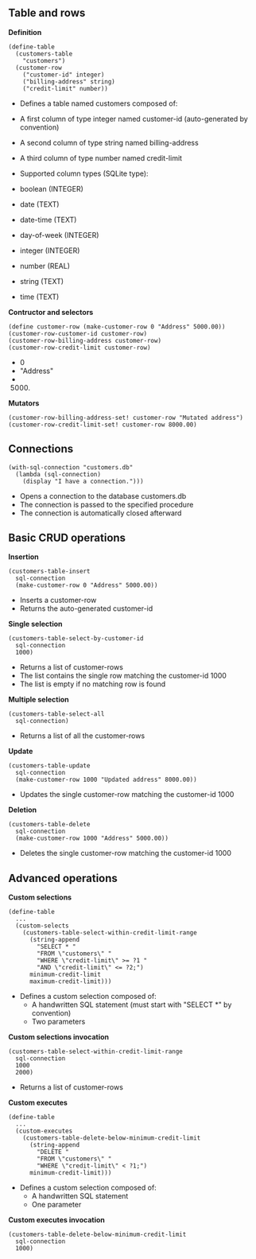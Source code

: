 
Table and rows
--------------

__Definition__

    (define-table
      (customers-table
        "customers")
      (customer-row
        ("customer-id" integer)
        ("billing-address" string)
        ("credit-limit" number))

- Defines a table named customers composed of:
 - A first column of type integer named customer-id (auto-generated by convention)
 - A second column of type string named billing-address
 - A third column of type number named credit-limit

- Supported column types (SQLite type):
 - boolean (INTEGER)
 - date (TEXT)
 - date-time (TEXT)
 - day-of-week (INTEGER)
 - integer (INTEGER)
 - number (REAL)
 - string (TEXT)
 - time (TEXT)

__Contructor and selectors__

    (define customer-row (make-customer-row 0 "Address" 5000.00))
    (customer-row-customer-id customer-row)
    (customer-row-billing-address customer-row)
    (customer-row-credit-limit customer-row)

- 0
- "Address"
- 5000.

__Mutators__

    (customer-row-billing-address-set! customer-row "Mutated address")
    (customer-row-credit-limit-set! customer-row 8000.00)

Connections
-----------

    (with-sql-connection "customers.db"
      (lambda (sql-connection)
        (display "I have a connection.")))

- Opens a connection to the database customers.db
- The connection is passed to the specified procedure
- The connection is automatically closed afterward

Basic CRUD operations
---------------------

__Insertion__

    (customers-table-insert
      sql-connection
      (make-customer-row 0 "Address" 5000.00))

- Inserts a customer-row
- Returns the auto-generated customer-id

__Single selection__

    (customers-table-select-by-customer-id
      sql-connection
      1000)

- Returns a list of customer-rows
- The list contains the single row matching the customer-id 1000
- The list is empty if no matching row is found

__Multiple selection__

    (customers-table-select-all
      sql-connection)

- Returns a list of all the customer-rows

__Update__

    (customers-table-update
      sql-connection
      (make-customer-row 1000 "Updated address" 8000.00))

- Updates the single customer-row matching the customer-id 1000

__Deletion__

    (customers-table-delete
      sql-connection
      (make-customer-row 1000 "Address" 5000.00))

- Deletes the single customer-row matching the customer-id 1000

Advanced operations
-------------------

__Custom selections__

    (define-table
      ...
      (custom-selects
        (customers-table-select-within-credit-limit-range
          (string-append
            "SELECT * "
            "FROM \"customers\" "
            "WHERE \"credit-limit\" >= ?1 "
            "AND \"credit-limit\" <= ?2;")
          minimum-credit-limit
          maximum-credit-limit)))

- Defines a custom selection composed of:
  - A handwritten SQL statement (must start with "SELECT *" by convention)
  - Two parameters

__Custom selections invocation__

    (customers-table-select-within-credit-limit-range
      sql-connection
      1000
      2000)

- Returns a list of customer-rows

__Custom executes__

    (define-table
      ...
      (custom-executes
        (customers-table-delete-below-minimum-credit-limit
          (string-append
            "DELETE "
            "FROM \"customers\" "
            "WHERE \"credit-limit\" < ?1;")
          minimum-credit-limit)))

- Defines a custom selection composed of:
  - A handwritten SQL statement
  - One parameter

__Custom executes invocation__

    (customers-table-delete-below-minimum-credit-limit
      sql-connection
      1000)
